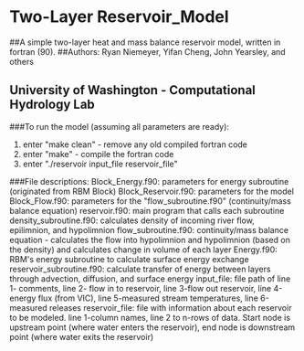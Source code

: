 # Two-Layer Reservoir_Model
##A simple two-layer heat and mass balance reservoir model, written in fortran (90). 
##Authors: Ryan Niemeyer, Yifan Cheng, John Yearsley, and others
##  University of Washington - Computational Hydrology Lab
  
###To run the model (assuming all parameters are ready):
  1) enter "make clean" - remove any old compiled fortran code
  2) enter "make" - compile the fortran code
  3) enter "./reservoir input_file reservoir_file"
  
###File descriptions:
  Block_Energy.f90: parameters for energy subroutine (originated from RBM Block)
  Block_Reservoir.f90: parameters for the model
  Block_Flow.f90: parameters for the "flow_subroutine.f90" (continuity/mass balance equation)
  reservoir.f90: main program that calls each subroutine
  density_subroutine.f90: calculates density of incoming river flow, epilimnion, and hypolimnion
  flow_subroutine.f90: continuity/mass balance equation - calculates the flow into hypolimnion 
      and hypolimnion (based on the density) and calculates change in volume of each layer
  Energy.f90: RBM's energy subroutine to calculate surface energy exchange
  reservoir_subroutine.f90: calculate transfer of energy between layers through advection, 
      diffusion, and surface energy
  input_file: file path of line 1- comments, line 2- flow in to reservoir, line 3-flow out reservoir, 
      line 4-energy flux (from VIC), line 5-measured stream temperatures, line 6-measured releases
  reservoir_file: file with information about each reservoir to be modeled. line 1-column names,
      line 2 to n-rows of data. Start node is upstream point (where water enters the reservoir), 
      end node is downstream point (where water exits the reservoir)
